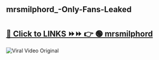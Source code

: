 
 ## mrsmilphord_-Only-Fans-Leaked

# <h2><a href="https://clipsfans.com/mrsmilphord_&ref=git">🔗 Click to LINKS ⏩⏩ 👉 🟢 mrsmilphord  </a></h2>

<a href="https://clipsfans.com/mrsmilphord_&ref=git" rel="nofollow" data-target="animated-image.originalLink"><img src="https://i.ibb.co.com/xMMVF88/686577567.gif" alt="Viral Video Original" style="max-width: 100%; display: inline-block;" data-target="animated-image.originalImage"></a>
